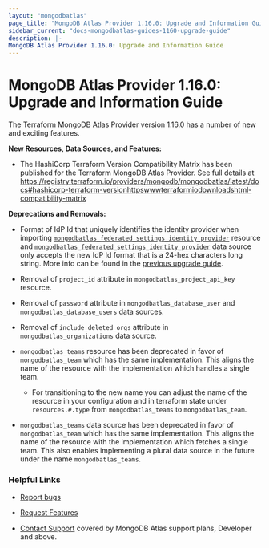 ```yaml
---
layout: "mongodbatlas"
page_title: "MongoDB Atlas Provider 1.16.0: Upgrade and Information Guide"
sidebar_current: "docs-mongodbatlas-guides-1160-upgrade-guide"
description: |-
MongoDB Atlas Provider 1.16.0: Upgrade and Information Guide
---
```


# MongoDB Atlas Provider 1.16.0: Upgrade and Information Guide

The Terraform MongoDB Atlas Provider version 1.16.0 has a number of new and exciting features.

**New Resources, Data Sources, and Features:**

- The HashiCorp Terraform Version Compatibility Matrix has been published for the Terraform MongoDB Atlas Provider. See full details at https://registry.terraform.io/providers/mongodb/mongodbatlas/latest/docs#hashicorp-terraform-versionhttpswwwterraformiodownloadshtml-compatibility-matrix 

**Deprecations and Removals:**

- Format of IdP Id that uniquely identifies the identity provider when importing [`mongodbatlas_federated_settings_identity_provider`](https://registry.terraform.io/providers/mongodb/mongodbatlas/latest/docs/resources/federated_settings_identity_provider) resource and [`mongodbatlas_federated_settings_identity_provider`](https://registry.terraform.io/providers/mongodb/mongodbatlas/latest/docs/data-sources/federated_settings_identity_provider) data source only accepts the new IdP Id format that is a 24-hex characters long string.
More info can be found in the [previous upgrade guide](https://registry.terraform.io/providers/mongodb/mongodbatlas/latest/docs/guides/1.15.0-upgrade-guide).

- Removal of `project_id` attribute in `mongodbatlas_project_api_key` resource.

- Removal of `password` attribute in `mongodbatlas_database_user` and `mongodbatlas_database_users` data sources.

- Removal of `include_deleted_orgs` attribute in `mongodbatlas_organizations` data source.

- `mongodbatlas_teams` resource has been deprecated in favor of `mongodbatlas_team` which has the same implementation. This aligns the name of the resource with the implementation which handles a single team.
    - For transitioning to the new name you can adjust the name of the resource in your configuration and in terraform state under `resources.#.type` from `mongodbatlas_teams` to `mongodbatlas_team`.

- `mongodbatlas_teams` data source has been deprecated in favor of `mongodbatlas_team` which has the same implementation. This aligns the name of the resource with the implementation which fetches a single team. This also enables implementing a plural data source in the future under the name `mongodbatlas_teams`.

### Helpful Links

* [Report bugs](https://github.com/mongodb/terraform-provider-mongodbatlas/issues)

* [Request Features](https://feedback.mongodb.com/forums/924145-atlas?category_id=370723)

* [Contact Support](https://docs.atlas.mongodb.com/support/) covered by MongoDB Atlas support plans, Developer and above.
